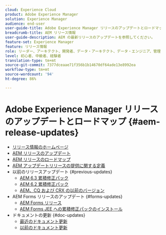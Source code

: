 ```yaml
---
cloud: Experience Cloud
product: Adobe Experience Manager
solution: Experience Manager
audience: end-user
user-guide-title: Adobe Experience Manager リリースのアップデートとロードマップ
breadcrumb-title: AEM リリース情報
user-guide-description: AEM の最新リリースのアップデートを参照してください。
feature-set: Experience Manager
feature: リリース情報
role: リーダー、アーキテクト、開発者、データ・アーキテクト、データ・エンジニア、管理者、実業家
level: 初心者、中級者、経験者
translation-type: tm+mt
source-git-commit: 7377dceaae71f356b1b14670df64ade13e8992ea
workflow-type: tm+mt
source-wordcount: '94'
ht-degree: 86%

---
```



# Adobe Experience Manager リリースのアップデートとロードマップ {#aem-release-updates}

+ [リリース情報のホームページ](home.md)
+ [AEM リリースのアップデート](aem-releases-updates.md)
+ [AEM リリースのロードマップ](update-releases-roadmap.md)
+ [AEM アップデートリリースの提供に関する定義](update-release-vehicle-definitions.md)
+ 以前のリリースアップデート {#previous-updates}
   + [AEM 6.3 累積修正パック](release-notes-aem-6-3-cumulative-fix-pack.md)
   + [AEM 6.2 累積修正パック](release-notes-aem-6-2-cumulative-fix-pack.md)
   + [AEM、CQ および CRX の以前のバージョン](aem-previous-versions.md)
+ AEM Forms リリースのアップデート {#forms-updates}
   + [AEM Forms リリース](aem-forms-releases.md)
   + [AEM Forms JEE への累積修正パックのインストール](install-cfp-aem-forms-jee.md)
+ ドキュメントの更新 {#doc-updates}
   + [最近のドキュメント更新](documentation-updates.md)
   + [以前のドキュメント更新](previous-documentation-updates.md)
